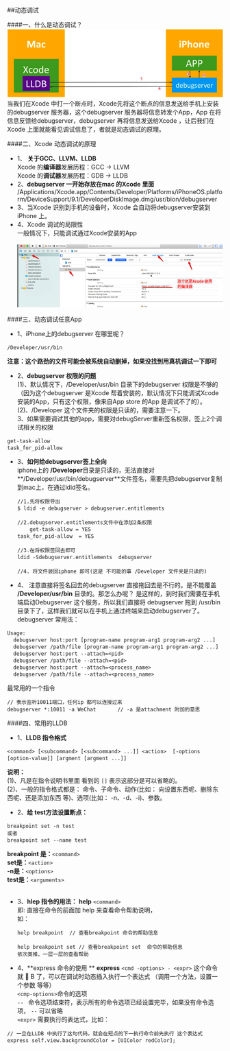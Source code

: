 ##动态调试

####一、什么是动态调试？
![](/assets/Snip20180605_5.png)
当我们在Xcode 中打一个断点时，Xcode先将这个断点的信息发送给手机上安装的debugserver 服务器，这个debugserver 服务器将信息转发个App，App 在将信息反馈给debugserver，debugserver 再将信息发送给Xcode ，让后我们在Xcode 上面就能看见调试信息了，者就是动态调试的原理。


####二、Xcode 动态调试的原理
- 1、 **关于GCC、LLVM、LLDB**<br> Xcode 的**编译器**发展历程：GCC -> LLVM <br> Xcode 的**调试器**发展历程：GDB -> LLDB
- 2、**debugserver 一开始存放在mac 的Xcode 里面**<br>/Applications/Xcode.app/Contents/Developer/Platforms/iPhoneOS.platform/DeviceSupport/9.1/DeveloperDiskImage.dmg/usr/bion/debugserver
- 3、当Xcode 识别到手机的设备时，Xcode 会自动将debugserver安装到iPhone 上。
- 4、Xcode 调试的局限性<br>一般情况下，只能调试通过Xcode安装的App<br><br>![](/assets/Snip20180605_4.png)

####三、动态调试任意App
- 1、iPhone上的debugserver 在哪里呢？
```
/Developer/usr/bin
```
**注意：这个路劲的文件可能会被系统自动删掉，如果没找到用真机调试一下即可**

- 2、**debugserver 权限的问题**<br>(1)、默认情况下，/Developer/usr/bin 目录下的debugserver 权限是不够的（因为这个debugserver 是Xcode 帮着安装的，默认情况下只能调试Xcode安装的App，只有这个权限，像来自App store 的App 是调试不了的）。<br>(2)、/Developer 这个文件夹的权限是只读的，需要注意一下。<br>3、如果需要调试其他的app，需要对debugServer重新签名权限，签上2个调试相关的权限
```
get-task-allow
task_for_pid-allow
```

- 3、**如何给debugserver签上全向**<br>iphone上的 **/Developer**目录是只读的，无法直接对**/Developer/usr/bin/debugserver**文件签名，需要先把debugserver复制到mac上，在通过ldid签名。

    ```
    //1.先将权限导出
    $ ldid -e debugserver > debugserver.entitlements

    //2.debugserver.entitlements文件中在添加2条权限
        get-task-allow = YES
    task_for_pid-allow  = YES

    //3.在将权限签回去即可
    ldid -Sdebugserver.entitlements  debugserver

    //4. 将文件装回iphone 即可(这是 不可能的事 /Developer 文件夹是只读的)
    ```
    
- 4、 注意直接将签名回去的debugserver 直接拖回去是不行的。是不能覆盖 **/Developer/usr/bin** 目录的。那怎么办呢？ 是这样的，到时我们需要在手机端启动Debugserver 这个服务，所以我们直接将 debugserver 拖到 /usr/bin目录下了，这样我们就可以在手机上通过终端来启动debugserver了。
debugserver 常用法：
```
Usage:
  debugserver host:port [program-name program-arg1 program-arg2 ...]
  debugserver /path/file [program-name program-arg1 program-arg2 ...]
  debugserver host:port --attach=<pid>
  debugserver /path/file --attach=<pid>
  debugserver host:port --attach=<process_name>
  debugserver /path/file --attach=<process_name>
  ```
最常用的一个指令
  ```
  // 表示监听10011端口，任何ip 都可以连接过来
  debugserver *:10011 -a WeChat       // -a 是attachment 附加的意思 
```
  








####四、常用的LLDB

- 1、**LLDB 指令格式**
```
<command> [<subcommand> [<subcommand> ...]] <action>  [-options  [option-value]] [argment [argment ...]]
```
**说明：**<br>(1)、凡是在指令说明书里面 看到的 `[]` 表示这部分是可以省略的。 <br>(2)、一般的指令格式都是： 命令、子命令、动作(比如： 向设置东西呢、删除东西呢、还是添加东西 等)、选项(比如： -n、-d、-i)、参数。 

- 2、**给 test方法设置断点：**
```
breakpoint set -n test
或者
breakpoint set --name test
```
**breakpoint 是：**`<command>`     <br> **set是：**`<action>`        <br> **-n是：**`<options>`    <br>**test是：**`<arguments>`  <br> <br> 

- 3、**hlep 指令的用法：** **help** `<command>`  <br>即: 直接在命令的前面加 help 来查看命令帮助说明，<br>如：

  ``` 
  help breakpoint  // 查看breakpoint 命令的帮助信息

  help breakpoint set // 查看breakpoint set  命令的帮助信息
  依次类推，一层一层的查看帮助

  ```
  
- 4、**express 命令的使用 ** **express** `<cmd -options> - <expr>` 这个命令就 🐂 B 了，可以在调试时动态插入执行一个表达式 （调用一个方法，设置一个参数 等等） <br> `<cmp-options>`命令的选项 <br> `-- ` 命令选项结束符，表示所有的命令选项已经设置完毕，如果没有命令选项， `--` 可以省略 <br> `<expr>` 需要执行的表达式，比如：
```
// 一旦在LLDB 中执行了这句代码，就会在短点的下一执行命令前先执行 这个表达式
express self.view.backgroundColor = [UIColor redColor];
```















































